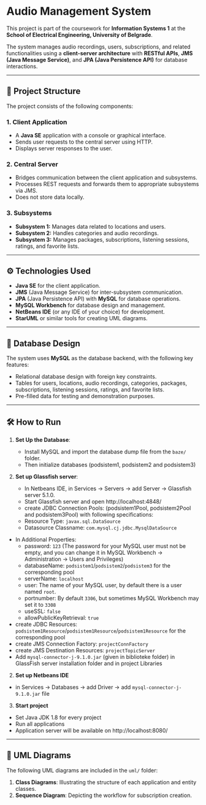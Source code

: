 # Audio Management System

This project is part of the coursework for **Information Systems 1** at the **School of Electrical Engineering, University of Belgrade**.  

The system manages audio recordings, users, subscriptions, and related functionalities using a **client-server architecture** with **RESTful APIs**, **JMS (Java Message Service)**, and **JPA (Java Persistence API)** for database interactions.  

---

## 📂 Project Structure

The project consists of the following components:

### 1. **Client Application**
- A **Java SE** application with a console or graphical interface.
- Sends user requests to the central server using HTTP.
- Displays server responses to the user.

### 2. **Central Server**
- Bridges communication between the client application and subsystems.
- Processes REST requests and forwards them to appropriate subsystems via JMS.
- Does not store data locally.

### 3. **Subsystems**
- **Subsystem 1:** Manages data related to locations and users.
- **Subsystem 2:** Handles categories and audio recordings.
- **Subsystem 3:** Manages packages, subscriptions, listening sessions, ratings, and favorite lists.

---

## ⚙️ Technologies Used

- **Java SE** for the client application.
- **JMS** (Java Message Service) for inter-subsystem communication.
- **JPA** (Java Persistence API) with **MySQL** for database operations.
- **MySQL Workbench** for database design and management.
- **NetBeans IDE** (or any IDE of your choice) for development.
- **StarUML** or similar tools for creating UML diagrams.

---

## 💾 Database Design

The system uses **MySQL** as the database backend, with the following key features:
- Relational database design with foreign key constraints.
- Tables for users, locations, audio recordings, categories, packages, subscriptions, listening sessions, ratings, and favorite lists.
- Pre-filled data for testing and demonstration purposes.

---

## 🛠️ How to Run

1. **Set Up the Database**:
   - Install MySQL and import the database dump file from the `baze/` folder.
   - Then initialize databases (podsistem1, podsistem2 and podsistem3)

2. **Set up Glassfish server**:
   - In Netbeans IDE, in Services -> Servers -> add Server -> Glassfish server 5.1.0.
   - Start Glassfish server and open http://localhost:4848/
   - create JDBC Connection Pools: (podsistem1Pool, podsistem2Pool and podsistem3Pool) with following specifications:
    - Resource Type: `javax.sql.DataSource`
    - Datasource Classname: `com.mysql.cj.jdbc.MysqlDataSource`
  - In Additional Properties:
    - password: `123` (The password for your MySQL user must not be empty, and you can change it in MySQL Workbench -> Administration -> Users and Privileges)
    - databaseName: `podsistem1`/`podsistem2`/`podsistem3` for the corresponding pool
    - serverName: `localhost`
    - user: The name of your MySQL user, by default there is a user named `root`.
    - portnumber: By default `3306`, but sometimes MySQL Workbench may set it to `3308`
    - useSSL: `false`
    - allowPublicKeyRetrieval: `true`
  - create JDBC Resources: `podsistem1Resource`/`podsistem1Resource`/`podsistem1Resource` for the corresponding pool
  - create JMS Connection Factory: `projectConnFactory`
  - create JMS Destination Resources: `projectTopicServer`
  - Add `mysql-connector-j-9.1.0.jar` (given in biblioteke folder) in GlassFish server installation folder and in project Libraries

2. **Set up Netbeans IDE**
  - in Services -> Databases -> add Driver -> add `mysql-connector-j-9.1.0.jar` file

3. **Start project** 
  - Set Java JDK 1.8 for every project
  - Run all applications
  - Application server will be available on http://localhost:8080/

---

## 📜 UML Diagrams

The following UML diagrams are included in the `uml/` folder:
1. **Class Diagrams**: Illustrating the structure of each application and entity classes.
2. **Sequence Diagram**: Depicting the workflow for subscription creation.
